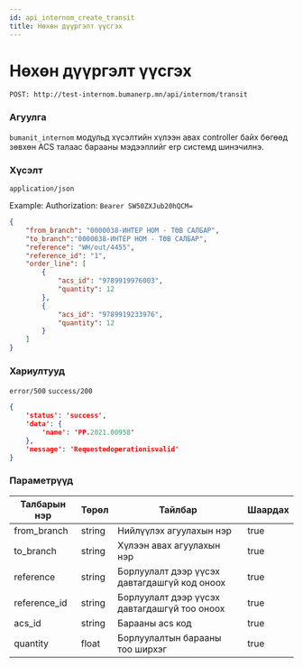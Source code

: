```yaml
---
id: api_internom_create_transit
title: Нөхөн дүүргэлт үүсгэх
---
```

# Нөхөн дүүргэлт үүсгэх

`POST: http://test-internom.bumanerp.mn/api/internom/transit` 


### Агуулга

`bumanit_internom` модульд хүсэлтийн хүлээн авах controller байх бөгөөд зөвхөн ACS талаас барааны мэдээллийг
erp системд шинэчилнэ.

### Хүсэлт
`application/json`

Example: Authorization: `Bearer SW50ZXJub20hQCM=`


```json
{
    "from_branch": "0000038-ИНТЕР НОМ - ТӨВ САЛБАР",
    "to_branch":"0000038-ИНТЕР НОМ - ТӨВ САЛБАР",
    "reference": "WH/out/4455",
    "reference_id": "1",
    "order_line": [
        {
            "acs_id": "9789919976003",
            "quantity": 12
        },
        {
            "acs_id": "9789919233976",
            "quantity": 12
        }
    ]
}
```

### Хариултууд

`error/500`
`success/200`
```json
{
	'status': 'success',
	'data': {
		'name': 'PP.2021.00958'
	},
	'message': 'Requestedoperationisvalid'
}
```

### Параметрүүд
  <Tabs>
              <TabItem  default>
                <table>
                  <thead>
                    <tr>
                      <th>Талбарын нэр</th>
                      <th>Төрөл</th>
                      <th>Тайлбар</th>
                      <th>Шаардах</th>
                    </tr>
                  </thead>
                  <tbody>
                    <tr>
                      <td>from_branch</td>
                      <td>string</td>
                      <td>Нийлүүлэх агуулахын нэр</td>
                      <td>true</td>
                    </tr>
                      <tr>
                      <td>to_branch</td>
                      <td>string</td>
                      <td>Хүлээн авах агуулахын нэр</td>
                      <td>true</td>
                    </tr>
                    <tr>
                      <td>reference</td>
                      <td>string</td>
                      <td>Борлуулалт дээр үүсэх давтагдашгүй код оноох</td>
                      <td>true</td>
                    </tr>
                    <tr>
                      <td>reference_id</td>
                      <td>string</td>
                      <td>Борлуулалт дээр үүсэх давтагдашгүй тоо оноох</td>
                      <td>true</td>
                    </tr>
                    <tr>
                      <td>acs_id</td>
                      <td>string</td>
                      <td>Барааны acs код</td>
                      <td>true</td>
                    </tr>
                    <tr>
                      <td>quantity</td>
                      <td>float</td>
                      <td>Борлуулалтын барааны тоо ширхэг</td>
                      <td>true</td>
                    </tr>
                  </tbody>
                </table>
              </TabItem>
</Tabs>